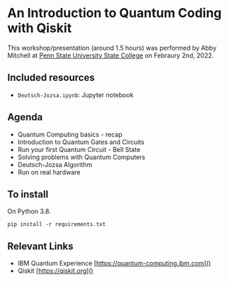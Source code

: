 # An Introduction to Quantum Coding with Qiskit

This workshop/presentation (around 1.5 hours) was performed by Abby Mitchell at [Penn State University State College](https://www.psu.edu/) on Febraury 2nd, 2022. 

## Included resources

 -  `Deutsch-Jozsa.ipynb`: Jupyter notebook

## Agenda

 - Quantum Computing basics - recap
 - Introduction to Quantum Gates and Circuits
 - Run your first Quantum Circuit - Bell State
 - Solving problems with Quantum Computers
 - Deutsch-Jozsa Algorithm
 - Run on real hardware

## To install

On Python 3.8.

```
pip install -r requirements.txt
```

## Relevant Links
 - IBM Quantum Experience [https://quantum-computing.ibm.com]()
 - Qiskit [https://qiskit.org]()

